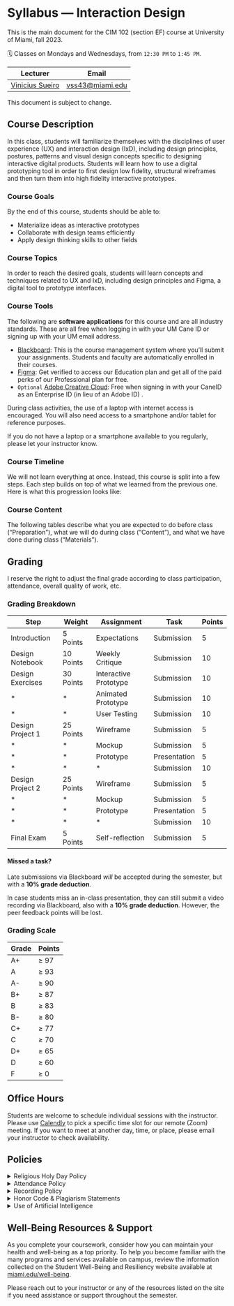 <link rel="stylesheet" href="https://vsueiro.com/syllabus-generator/lib/timeline.css">
<script src="https://vsueiro.com/syllabus-generator/lib/timeline.js" defer></script>

# Syllabus — Interaction Design

This is the main document for the CIM 102 (section EF) course at University of Miami, fall 2023.

🗓 Classes on Mondays and Wednesdays, from `12:30 PM` to `1:45 PM`.

| Lecturer                                                          | Email           |
| ----------------------------------------------------------------- | --------------- |
| [Vinicius Sueiro](https://com.miami.edu/profile/vinicius-sueiro/) | vss43@miami.edu |

This document is subject to change.

## Course Description

In this class, students will familiarize themselves with the disciplines of user experience (UX) and interaction design (IxD), including design principles, postures, patterns and visual design concepts specific to designing interactive digital products. Students will learn how to use a digital prototyping tool in order to first design low fidelity, structural wireframes and then turn them into high fidelity interactive prototypes.

### Course Goals

By the end of this course, students should be able to:

- Materialize ideas as interactive prototypes
- Collaborate with design teams efficiently
- Apply design thinking skills to other fields

### Course Topics

In order to reach the desired goals, students will learn concepts and techniques related to UX and IxD, including design principles and Figma, a digital tool to prototype interfaces.

### Course Tools

The following are **software applications** for this course and are all industry standards. These are all free when logging in with your UM Cane ID or signing up with your UM email address.

- [Blackboard](https://courses.miami.edu/): This is the course management system where you’ll submit your assignments. Students and faculty are automatically enrolled in their courses.
- [Figma](https://figma.com/): Get verified to access our Education plan and get all of the paid perks of our Professional plan for free.
- `Optional` [Adobe Creative Cloud](https://adobe.com/): Free when signing in with your CaneID as an Enterprise ID (in lieu of an Adobe ID) .

During class activities, the use of a laptop with internet access is encouraged. You will also need access to a smartphone and/or tablet for reference purposes.

If you do not have a laptop or a smartphone available to you regularly, please let your instructor know.

### Course Timeline

We will not learn everything at once. Instead, this course is split into a few steps. Each step builds on top of what we learned from the previous one. Here is what this progression looks like:

<div class="timeline" data-id="1eDADdAO7KfwLrX2jaflrvKM5fFVkgBGEL-hHyVJHKcE" data-range="CIM 102"></div>

<!--

#### Presentation day

For each project, students will share their initial **planning** and their final **website** with classmates. Since there are 2 projects, this means that each student will present their work 4&times; during the semester.

In order to present, students need to sign-up for 5-min **presentation slots** (instructions will be provided via Blackboard).

#### Peer Feedback

During presentation days, each student must <span style="color: DeepPink">provide feedback to (→)</span> at least 1 classmate, as illustrated below:

<img src="../../media/peer-feedback.gif" alt="Animated diagram" width="226" class="screen-only">
<img src="../../media/peer-feedback-print.png" alt="Animated diagram" width="226" class="print-only">

##### How does it work?

After one student presents, the next student provides feedback.

After the _last_ student presents, the _first_ student provides feedback.

In essense, your feedback should be about your classmate’s project idea (conceptual) or its execution (technical), in the form of compliments, questions, or suggestions.

-->

### Course Content

The following tables describe what you are expected to do before class (“Preparation”), what we will do during class (“Content”), and what we have done during class (“Materials”).

<div class="table" data-step="1"></div>

<div class="table" data-step="2"></div>

<div class="table" data-step="3"></div>

<div class="table" data-step="4"></div>

## Grading

I reserve the right to adjust the final grade according to class participation, attendance, overall quality of work, etc.

### Grading Breakdown

| Step             | Weight    | Assignment            | Task         | Points |
| ---------------- | --------- | --------------------- | ------------ | ------ |
| Introduction     | 5 Points  | Expectations          | Submission   | 5      |
| Design Notebook  | 10 Points | Weekly Critique       | Submission   | 10     |
| Design Exercises | 30 Points | Interactive Prototype | Submission   | 10     |
| \*               | \*        | Animated Prototype    | Submission   | 10     |
| \*               | \*        | User Testing          | Submission   | 10     |
| Design Project 1 | 25 Points | Wireframe             | Submission   | 5      |
| \*               | \*        | Mockup                | Submission   | 5      |
| \*               | \*        | Prototype             | Presentation | 5      |
| \*               | \*        | \*                    | Submission   | 10     |
| Design Project 2 | 25 Points | Wireframe             | Submission   | 5      |
| \*               | \*        | Mockup                | Submission   | 5      |
| \*               | \*        | Prototype             | Presentation | 5      |
| \*               | \*        | \*                    | Submission   | 10     |
| Final Exam       | 5 Points  | Self-reflection       | Submission   | 5      |

#### Missed a task?

Late submissions via Blackboard <em>will</em> be accepted during the semester, but with a **10% grade deduction**.

In case students miss an in-class presentation, they can still submit a video recording via Blackboard, also with a **10% grade deduction**. However, the peer feedback points will be lost.

### Grading Scale

| Grade | Points |
| ----- | ------ |
| A+    | ≥ 97   |
| A     | ≥ 93   |
| A-    | ≥ 90   |
| B+    | ≥ 87   |
| B     | ≥ 83   |
| B-    | ≥ 80   |
| C+    | ≥ 77   |
| C     | ≥ 70   |
| D+    | ≥ 65   |
| D     | ≥ 60   |
| F     | ≥ 0    |

## Office Hours

Students are welcome to schedule individual sessions with the instructor. Please use [Calendly](https://calendly.com/viniciussueiro/office-hours) to pick a specific time slot for our remote (Zoom) meeting. If you want to meet at another day, time, or place, please email your instructor to check availability.

## Policies

<details>
    <summary>Religious Holy Day Policy</summary>
    <p>
      It is the student’s obligation to provide faculty members with notice of the dates they will be absent for religious holy days. Students are responsible for material covered in class regardless of their presence. The University’s complete Religious Holy Day Policy can be found in the current Bulletin.
    </p>
</details>

<details>
    <summary>Attendance Policy</summary>
    <p>
      Class attendance is critical to the success of hands-on classes, including class participation in discussions and completion of in-class assignments. All students are responsible for material covered in the classroom regardless of their presence; therefore, check the class Blackboard for announcements, assignment requirements and due dates. Do not email your instructor to find out what has been posted to Blackboard.
    </p>
</details>

<details>
    <summary>Recording Policy</summary>
    <p>
      Students are expressly prohibited from recording any part of this course. If any recordings are available to students, they are intended to supplement the classroom experience. Students are expected to follow appropriate University policies and maintain the security of passwords used to access recorded lectures. Recordings may not be reproduced, shared with those not in the class, or uploaded to other online environments.
    </p>
</details>

<details>
    <summary>Honor Code & Plagiarism Statements</summary>
    <p>
      Students enrolled in this course are expected to abide by the University of Miami Honor Code. The purpose of the Honor Code is to protect the academic integrity of the University by encouraging consistent ethical behavior in assigned coursework. Academic dishonesty of any kind, for whatever reason, will not be tolerated.
    </p>
    <p>
      No honest student wants to be guilty of the intellectual crime of plagiarism, even unintentionally. Therefore, we provide you with these guidelines so that you don’t accidentally fall into the plagiarism trap.
    </p>
    <p>
      Plagiarism is the taking of someone else’s words, work, or ideas, and passing them off as a product of your own efforts. Plagiarism may occur when a person fails to place quotation marks around someone else’s exact words, directly rephrasing or paraphrasing someone else’s words while still following the general form of the original, and/or failing to issue the proper citation to one’s source material.
    </p>
    <p>
      In student papers, plagiarism is often due to:
    </p>
    <ul>
      <li>Turning in someone else’s work as one’s own</li>
      <li>Using another person’s data or ideas without acknowledgment</li>
      <li>Failing to cite a written source (printed or internet) of information that you used to collect data or ideas</li>
      <li>Copying an author’s exact words and putting them in the paper without quotation marks</li>
      <li>Rephrasing an author’s words and failing to cite the source</li>
      <li>Copying, rephrasing, or quoting an author’s exact words and citing a source other than where the material was obtained</li>
      <li>Using wording that is very similar to that of the original source, but passing it off as one’s own</li>
    </ul>
</details>

<details>
  <summary>Use of Artificial Intelligence</summary>
  <p>
    ChatGPT and other Generative Artificial Intelligence (AI) software may be useful tools for enhancing learning, productivity, and creativity. For instance, they can assist with brainstorming, finding information, and creating materials, such as text, images, and other media. However, these tools must be used appropriately and ethically, and you must understand their limitations.
  </p>
  <p>
    AI should help you think, not think for you. AI tools may be used to help generate ideas, frame problems, and perform research. It can be a starting point to your own thought process, analysis, and discovery. Do not use them to do your work for you, e.g., do not enter an assignment question into ChatGPT and copy & paste the response as your answer. The use of AI must be open and documented. The use of any AI in the creation of your work must be declared in your submission and explained. Your faculty can provide guidance as to the format and contents of the disclosure.
    </p>
  <p>
    If you use AI tools in any part of your work, you are responsible for the final product of that work, both academically and in the workforce.
  </p>
</details>

## Well-Being Resources & Support

As you complete your coursework, consider how you can maintain your health and well-being as a top priority. To help you become familiar with the many programs and services available on campus, review the information collected on the Student Well-Being and Resiliency website available at [miami.edu/well-being](https://miami.edu/well-being).

Please reach out to your instructor or any of the resources listed on the site if you need assistance or support throughout the semester.
